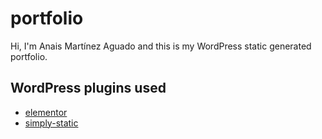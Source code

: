 # portfolio

Hi, I'm Anais Martínez Aguado and this is my WordPress static generated portfolio.

## WordPress plugins used

- [elementor](https://elementor.com)
- [simply-static](https://es.wordpress.org/plugins/simply-static/)
